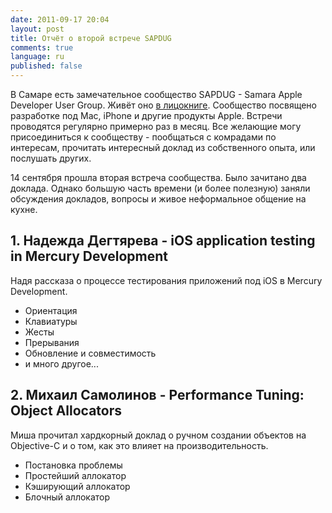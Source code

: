 ```yaml
---
date: 2011-09-17 20:04
layout: post
title: Отчёт о второй встрече SAPDUG
comments: true
language: ru
published: false
---
```


В Самаре есть замечательное сообщество SAPDUG - Samara Apple Developer User
Group. Живёт оно [в лицокниге](http://www.facebook.com/groups/sapdug/).
Сообщество посвящено разработке под Mac, iPhone и другие продукты Apple.
Встречи проводятся регулярно примерно раз в месяц. Все желающие могу
присоединиться к сообществу - пообщаться с комрадами по интересам, прочитать
интересный доклад из собственного опыта, или послушать других.

14 сентября прошла вторая встреча сообщества. Было зачитано два доклада.
Однако большую часть времени (и более полезную) заняли обсуждения докладов,
вопросы и живое неформальное общение на кухне.

## 1. Надежда Дегтярева - iOS application testing in Mercury Development

Надя рассказа о процессе тестирования приложений под iOS в Mercury
Development.

  * Ориентация
  * Клавиатуры
  * Жесты
  * Прерывания
  * Обновление и совместимость
  * и много другое...
  

## 2. Михаил Самолинов - Performance Tuning: Object Allocators

Миша прочитал хардкорный доклад о ручном создании объектов на Objective-C и о
том, как это влияет на производительность.

  * Постановка проблемы
  * Простейший аллокатор
  * Кэширующий аллокатор
  * Блочный аллокатор

